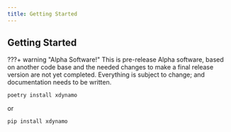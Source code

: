 ```yaml
---
title: Getting Started
---
```

## Getting Started

???+ warning "Alpha Software!"
    This is pre-release Alpha software, based on another code base and
    the needed changes to make a final release version are not yet
    completed. Everything is subject to change; and documentation needs
    to be written.


```shell
poetry install xdynamo
```

or

```shell
pip install xdynamo
```

